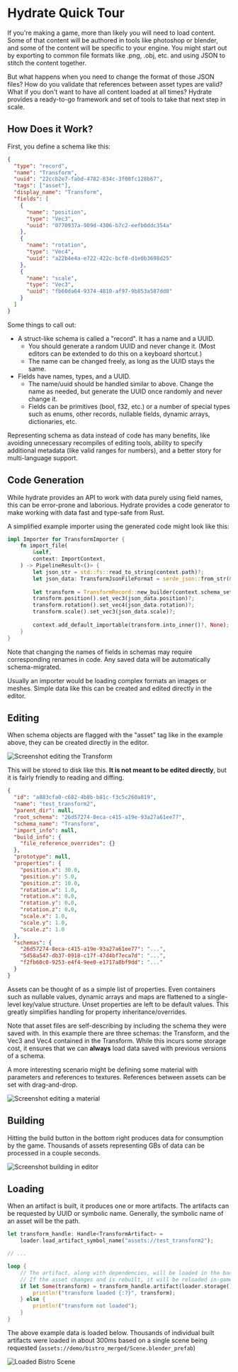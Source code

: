 # Hydrate Quick Tour

If you're making a game, more than likely you will need to load content. Some of that content will be authored in tools like photoshop or blender, and some of the content will be specific to your engine. You might start out by exporting to common file formats like .png, .obj, etc. and using JSON to stitch the content together.

But what happens when you need to change the format of those JSON files? How do you validate that references between asset types are valid? What if you don't want to have all content loaded at all times? Hydrate provides a ready-to-go framework and set of tools to take that next step in scale.
## How Does it Work?

First, you define a schema like this:

```json
{  
  "type": "record",  
  "name": "Transform",  
  "uuid": "22ccb2e7-fabd-4782-834c-3f08fc128b67",  
  "tags": ["asset"],  
  "display_name": "Transform",
  "fields": [
    {  
      "name": "position",  
      "type": "Vec3",  
      "uuid": "0770937a-909d-4306-b7c2-eefb0ddc354a"  
    },  
    {  
      "name": "rotation",  
      "type": "Vec4",  
      "uuid": "a22b4e4a-e722-422c-bcf8-d1e0b3698d25"  
    },  
    {  
      "name": "scale",  
      "type": "Vec3",  
      "uuid": "fb60da64-9374-4810-af97-9b853a587dd8"  
    }
  ]  
}
```

Some things to call out:
 - A struct-like schema is called a "record". It has a name and a UUID.
	 - You should generate a random UUID and never change it. (Most editors can be extended to do this on a keyboard shortcut.)
	 - The name can be changed freely, as long as the UUID stays the same.
 - Fields have names, types, and a UUID.
	 - The name/uuid should be handled similar to above. Change the name as needed, but generate the UUID once randomly and never change it.
	 - Fields can be primitives (bool, f32, etc.) or a number of special types such as enums, other records, nullable fields, dynamic arrays, dictionaries, etc.

Representing schema as data instead of code has many benefits, like avoiding unnecessary recompiles of editing tools, ability to specify additional metadata (like valid ranges for numbers), and a better story for multi-language support.
## Code Generation

While hydrate provides an API to work with data purely using field names, this can be error-prone and laborious. Hydrate provides a code generator to make working with data fast and type-safe from Rust.

A simplified example importer using the generated code might look like this:

```rust
impl Importer for TransformImporter {
	fn import_file(  
	    &self,  
	    context: ImportContext,  
	) -> PipelineResult<()> {
		let json_str = std::fs::read_to_string(context.path)?;  
		let json_data: TransformJsonFileFormat = serde_json::from_str(&json_str)?;
		  
		let transform = TransformRecord::new_builder(context.schema_set);
		transform.position().set_vec3(json_data.position)?;
		transform.rotation().set_vec4(json_data.rotation)?;
		transform.scale().set_vec3(json_data.scale)?;
		  
		context.add_default_importable(transform.into_inner()?, None);
	}
}
```

Note that changing the names of fields in schemas may require corresponding renames in code. Any saved data will be automatically schema-migrated.

Usually an importer would be loading complex formats an images or meshes. Simple data like this can be created and edited directly in the editor.
## Editing

When schema objects are flagged with the "asset" tag like in the example above, they can be created directly in the editor.

![Screenshot editing the Transform](transform-property-edit-example.png)

This will be stored to disk like this. **It is not meant to be edited directly**, but it is fairly friendly to reading and diffing.

```json
{
  "id": "a883cfa0-c682-4b8b-b81c-f3c5c260a819",
  "name": "test_transform2",
  "parent_dir": null,
  "root_schema": "26d57274-8eca-c415-a19e-93a27a61ee77",
  "schema_name": "Transform",
  "import_info": null,
  "build_info": {
    "file_reference_overrides": {}
  },
  "prototype": null,
  "properties": {
    "position.x": 30.0,
    "position.y": 5.0,
    "position.z": 10.0,
    "rotation.w": 1.0,
    "rotation.x": 0.0,
    "rotation.y": 0.0,
    "rotation.z": 0.0,
    "scale.x": 1.0,
    "scale.y": 1.0,
    "scale.z": 1.0
  },
  "schemas": {
    "26d57274-8eca-c415-a19e-93a27a61ee77": "...",
    "5d58a547-db37-0918-c17f-47d4bf7eca7d": "...",
    "f2fb60c0-9253-e4f4-9ee0-e1717a8bf9dd": "..."
  }
}
```

Assets can be thought of as a simple list of properties. Even containers such as nullable values, dynamic arrays and maps are flattened to a single-level key/value structure. Unset properties are left to be default values. This greatly simplifies handling for property inheritance/overrides.

Note that asset files are self-describing by including the schema they were saved with. In this example there are three schemas: the Transform, and the Vec3 and Vec4 contained in the Transform. While this incurs some storage cost, it ensures that we can **always** load data saved with previous versions of a schema.

A more interesting scenario might be defining some material with parameters and references to textures. References between assets can be set with drag-and-drop.

![Screenshot editing a material](material-property-edit-example.png)

## Building

Hitting the build button in the bottom right produces data for consumption by the game. Thousands of assets representing GBs of data can be processed in a couple seconds.

![Screenshot building in editor](editor-building-example.png)
## Loading

When an artifact is built, it produces one or more artifacts. The artifacts can be requested by UUID or symbolic name. Generally, the symbolic name of an asset will be the path.

```rust
let transform_handle: Handle<TransformArtifact> =  
    loader.load_artifact_symbol_name("assets://test_transform2");

// ...

loop {
    // The artifact, along with dependencies, will be loaded in the background
    // If the asset changes and is rebuilt, it will be reloaded in-game
	if let Some(transform) = transform_handle.artifact(loader.storage()) {  
	    println!("transform loaded {:?}", transform);  
	} else {  
	    println!("transform not loaded");  
	}
}


```

The above example data is loaded below. Thousands of individual built artifacts were loaded in about 300ms based on a single scene being requested (`assets://demo/bistro_merged/Scene.blender_prefab`)

![Loaded Bistro Scene](bistro-loaded-example.png)